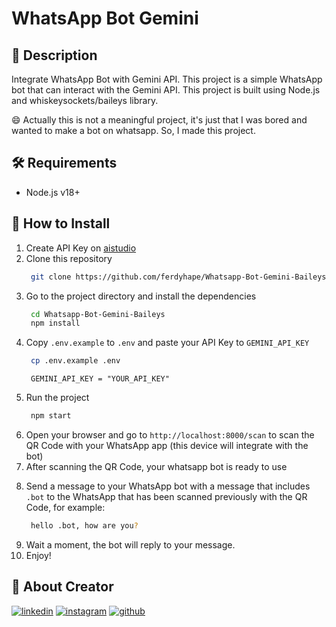 # WhatsApp Bot Gemini 

## :open_book: Description

Integrate WhatsApp Bot with Gemini API. This project is a simple WhatsApp bot that can interact with the Gemini API. This project is built using Node.js and whiskeysockets/baileys library.

:smile: Actually this is not a meaningful project, it's just that I was bored and wanted to make a bot on whatsapp. So, I made this project.

## :hammer_and_wrench: Requirements

- Node.js v18+

## :rocket: How to Install

1. Create API Key on [aistudio](https://aistudio.google.com/app/apikey)
2. Clone this repository
   ```bash
    git clone https://github.com/ferdyhape/Whatsapp-Bot-Gemini-Baileys.git
   ```
3. Go to the project directory and install the dependencies
   ```bash
    cd Whatsapp-Bot-Gemini-Baileys
    npm install
   ```
4. Copy `.env.example` to `.env` and paste your API Key to `GEMINI_API_KEY`
   ```bash
    cp .env.example .env
   ```
   ```env
    GEMINI_API_KEY = "YOUR_API_KEY"
   ```
5. Run the project
   ```bash
    npm start
   ```
6. Open your browser and go to `http://localhost:8000/scan` to scan the QR Code with your WhatsApp app (this device will integrate with the bot)
7. After scanning the QR Code, your whatsapp bot is ready to use
<!-- Kirim pesan ke bot WhatsApp Anda dengan pesan yang include `/bot` ke whatsapp yang sebelumnya telah di scan qr -->
8. Send a message to your WhatsApp bot with a message that includes `.bot` to the WhatsApp that has been scanned previously with the QR Code, for example:
   ```bash
    hello .bot, how are you?
   ```
9. Wait a moment, the bot will reply to your message.
10. Enjoy!

## :man: About Creator

[![linkedin](https://img.shields.io/badge/linkedin-0A66C2?style=for-the-badge&logo=linkedin&logoColor=white)](https://www.linkedin.com/in/ferdy-hahan-pradana)
[![instagram](https://img.shields.io/badge/instagram-833AB4?style=for-the-badge&logo=instagram&logoColor=white)](https://instagram.com/ferdyhape)
[![github](https://img.shields.io/badge/github-333?style=for-the-badge&logo=github&logoColor=white)](https://github.com/ferdyhape)
